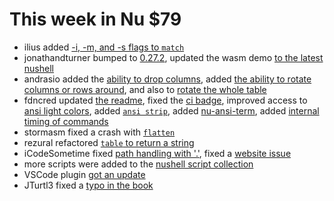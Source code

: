 # This week in Nu $79

* ilius added [-i, -m, and -s flags to `match`](https://github.com/nushell/nushell/pull/3111)
* jonathandturner bumped to [0.27.2](https://github.com/nushell/nushell/pull/3109), updated the wasm demo [to the latest nushell](https://github.com/nushell/demo)
* andrasio added the [ability to drop columns](https://github.com/nushell/nushell/pull/3107), added [the ability to rotate columns or rows around](https://github.com/nushell/nushell/pull/3097), and also to [rotate the whole table](https://github.com/nushell/nushell/pull/3086)
* fdncred updated [the readme](https://github.com/nushell/nushell/pull/3106), fixed the [ci badge](https://github.com/nushell/nushell/pull/3105), improved access to [ansi light colors](https://github.com/nushell/nushell/pull/3100), added [`ansi strip`](https://github.com/nushell/nushell/pull/3095), added [nu-ansi-term](https://github.com/nushell/nushell/pull/3089), added [internal timing of commands](https://github.com/nushell/nushell/pull/3081)
* stormasm fixed a crash with [`flatten`](https://github.com/nushell/nushell/pull/3099)
* rezural refactored [`table` to return a string](https://github.com/nushell/nushell/pull/3088)
* iCodeSometime fixed [path handling with '.'](https://github.com/nushell/nushell/pull/3084), fixed a [website issue](https://github.com/nushell/nushell.github.io/pull/104)
* more scripts were added to the [nushell script collection](https://github.com/nushell/nu_scripts)
* VSCode plugin [got an update](https://github.com/nushell/vscode-nushell-lang)
* JTurtl3 fixed a [typo in the book](https://github.com/nushell/nushell.github.io/pull/103)
